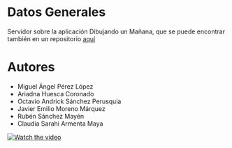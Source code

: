 <!-- ABOUT THE PROJECT -->
# Datos Generales

Servidor sobre la aplicación Dibujando un Mañana, que se puede encontrar también en un repositorio [aquí](https://github.com/SarahiArmenta/ServerAPP)
# Autores
* Miguel Ángel Pérez López   		 
* Ariadna Huesca Coronado
* Octavio Andrick Sánchez Perusquia
* Javier Emilio Moreno Márquez
* Rubén Sánchez Mayén
* Claudia Sarahi Armenta Maya

[![Watch the video](https://i.ytimg.com/an_webp/CNM_w52tbEw/mqdefault_6s.webp?du=3000&sqp=CKTk3YsG&rs=AOn4CLCfSLEj_ZCSG4S93AgBJjm9YCjpMQ)](https://youtu.be/vt5fpE0bzSY)

